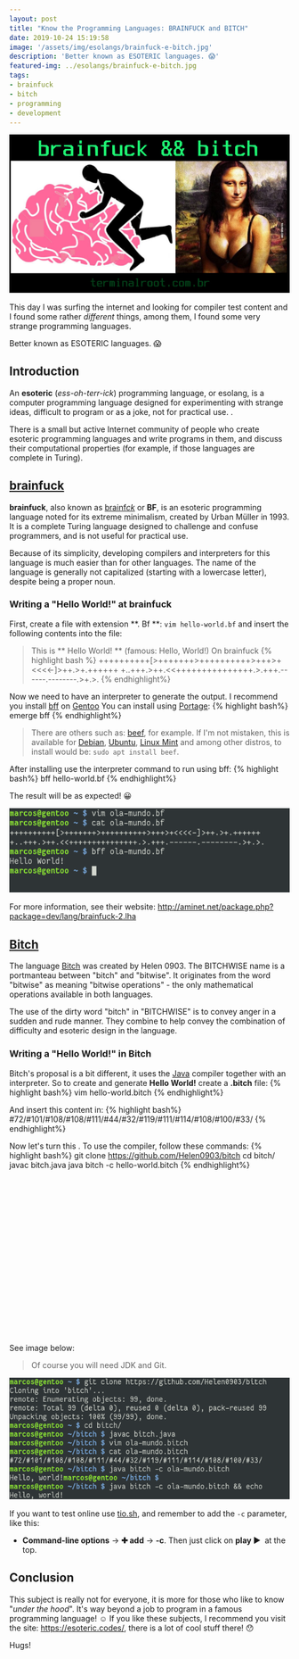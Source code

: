 ```yaml
---
layout: post
title: "Know the Programming Languages: BRAINFUCK and BITCH"
date: 2019-10-24 15:19:58
image: '/assets/img/esolangs/brainfuck-e-bitch.jpg'
description: 'Better known as ESOTERIC languages. 😱'
featured-img: ../esolangs/brainfuck-e-bitch.jpg
tags:
- brainfuck
- bitch
- programming
- development
---
```


[![BRAINFUCK and BITCH](/assets/img/esolangs/brainfuck-e-bitch.jpg)](/assets/img/esolangs/brainfuck-e-bitch.jpg)

This day I was surfing the internet and looking for compiler test content and I found some rather *different* things, among them, I found some very strange programming languages.

Better known as ESOTERIC languages. 😱

## Introduction

An **esoteric** (*ess-oh-terr-ick*) programming language, or esolang, is a computer programming language designed for experimenting with strange ideas, difficult to program or as a joke, not for practical use. .

There is a small but active Internet community of people who create esoteric programming languages ​​and write programs in them, and discuss their computational properties (for example, if those languages ​​are complete in Turing).

## [brainfuck](http://aminet.net/package.php?package=dev/lang/brainfuck-2.lha)

**brainfuck**, also known as [brainf*ck*](https://esolangs.org/wiki/Brainfuck) or **BF**, is an esoteric programming language noted for its extreme minimalism, created by Urban Müller in 1993. It is a complete Turing language designed to challenge and confuse programmers, and is not useful for practical use.

Because of its simplicity, developing compilers and interpreters for this language is much easier than for other languages. The name of the language is generally not capitalized (starting with a lowercase letter), despite being a proper noun.

<!-- RETANGULO LARGO -->
<script async src="https://pagead2.googlesyndication.com/pagead/js/adsbygoogle.js"></script>
<!-- Informat -->
<ins class="adsbygoogle"
style="display:block"
data-ad-client="ca-pub-2838251107855362"
data-ad-slot="2327980059"
data-ad-format="auto"
data-full-width-responsive="true"></ins>
<script>
(adsbygoogle = window.adsbygoogle || []).push({});
</script>

### Writing a "Hello World!" at brainfuck

First, create a file with extension **. Bf **: `vim hello-world.bf` and insert the following contents into the file:
> This is ** Hello World! ** (famous: Hello, World!) On brainfuck
{% highlight bash %}
++++++++++[>+++++++>++++++++++>+++>+<<<<-]>++.>+.++++++
+..+++.>++.<<+++++++++++++++.>.+++.------.--------.>+.>.
{% endhighlight%}

Now we need to have an interpreter to generate the output. I recommend you install [bff](https://github.com/apankrat/bff) on [Gentoo](https://terminalroot.com.br/2017/05/how-install-o-gentoo.html) You can install using [Portage](https://wiki.gentoo.org/wiki/Portage):
{% highlight bash%}
emerge bff
{% endhighlight%}

> There are others such as: [beef](https://github.com/andreabolognani/beef), for example. If I'm not mistaken, this is available for [Debian](https://www.debian.org/), [Ubuntu](https://ubuntu.com/), [Linux Mint](https://linuxmint.com/) and among other distros, to install would be: `sudo apt install beef`.

After installing use the interpreter command to run using bff:
{% highlight bash%}
bff hello-world.bf
{% endhighlight%}

The result will be as expected! 😀

[![brainfuck terminal output](/assets/img/esolangs/brainfuck.png)](/assets/img/esolangs/brainfuck.png)

For more information, see their website: <http://aminet.net/package.php?package=dev/lang/brainfuck-2.lha>

<!-- RETANGULO LARGO 2 -->
<script async src="//pagead2.googlesyndication.com/pagead/js/adsbygoogle.js"></script>
<ins class="adsbygoogle"
style="display:block; text-align:center;"
data-ad-layout="in-article"
data-ad-format="fluid"
data-ad-client="ca-pub-2838251107855362"
data-ad-slot="8549252987"></ins>
<script>
(adsbygoogle = window.adsbygoogle || []).push({});
</script>

## [Bitch](https://github.com/Helen0903/bitch)

The language [Bitch](https://github.com/Helen0903/bitch) was created by Helen 0903. The BITCHWISE name is a portmanteau between "bitch" and "bitwise". It originates from the word "bitwise" as meaning "bitwise operations" - the only mathematical operations available in both languages.

The use of the dirty word "bitch" in "BITCHWISE" is to convey anger in a sudden and rude manner. They combine to help convey the combination of difficulty and esoteric design in the language.

### Writing a "Hello World!" in Bitch

Bitch's proposal is a bit different, it uses the [Java](https://openjdk.java.net) compiler together with an interpreter. So to create and generate **Hello World!** create a **.bitch** file:
{% highlight bash%}
vim hello-world.bitch
{% endhighlight%}

And insert this content in:
{% highlight bash%}
#72/#101/#108/#108/#111/#44/#32/#119/#111/#114/#108/#100/#33/
{% endhighlight%}

Now let's turn this . To use the compiler, follow these commands:
{% highlight bash%}
git clone https://github.com/Helen0903/bitch
cd bitch/
javac bitch.java
java bitch -c hello-world.bitch
{% endhighlight%}

<!-- QUADRADO -->
<script async src="//pagead2.googlesyndication.com/pagead/js/adsbygoogle.js"></script>
<ins class="adsbygoogle"
style="display:inline-block;width:336px;height:280px"
data-ad-client="ca-pub-2838251107855362"
data-ad-slot="5351066970"></ins>
<script>
(adsbygoogle = window.adsbygoogle || []).push({});
</script>

See image below:
> Of course you will need JDK and Git.

[![bitch terminal output](/assets/img/esolangs/bitch.png)](/assets/img/esolangs/bitch.png)

If you want to test online use [tio.sh](https://tio.run/#bitch), and remember to add the `-c` parameter, like this:
+ **Command-line options** → **✚ add** → **-c**. Then just click on **play ▶ ️** at the top.

## Conclusion

This subject is really not for everyone, it is more for those who like to know "*under the hood*". It's way beyond a job to program in a famous programming language! ☺️ If you like these subjects, I recommend you visit the site: <https://esoteric.codes/>, there is a lot of cool stuff there! 😯

Hugs!
    
